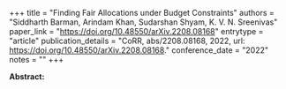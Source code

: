 +++
title = "Finding Fair Allocations under Budget Constraints"
authors = "Siddharth Barman, Arindam Khan, Sudarshan Shyam, K. V. N. Sreenivas"
paper_link = "https://doi.org/10.48550/arXiv.2208.08168"
entrytype = "article"
publication_details = "CoRR, abs/2208.08168, 2022, url: <a href='https://doi.org/10.48550/arXiv.2208.08168' target='_blank'>https://doi.org/10.48550/arXiv.2208.08168</a>."
conference_date = "2022"
notes = ""
+++

<b>Abstract:</b>
